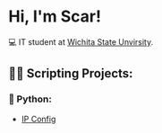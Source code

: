 # Hi, I'm Scar!

💻 IT student at [Wichita State Unvirsity](www.linkedin.com/in/scarmaxwell).
## 👨‍💻 Scripting Projects:

### 🐍 Python:
  - [IP Config](https://github.com/LoveRedScarlett/City_Population_Calculator)
  

<!--
**joshmadakor1/joshmadakor1** is a ✨ _special_ ✨ repository because its `README.md` (this file) appears on your GitHub profile.

Here are some ideas to get you started:

- 🔭 I’m currently working on ...
- 🌱 I’m currently learning ...
- 👯 I’m looking to collaborate on ...
- 🤔 I’m looking for help with ...
- 💬 Ask me about ...
- 📫 How to reach me: ...
- 😄 Pronouns: ...
- ⚡ Fun fact: ...
-->
